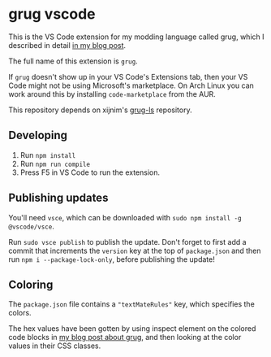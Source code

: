 # grug vscode

This is the VS Code extension for my modding language called grug, which I described in detail [in my blog post](https://mynameistrez.github.io/2024/02/29/creating-the-perfect-modding-language.html).

The full name of this extension is `grug`.

If `grug` doesn't show up in your VS Code's Extensions tab, then your VS Code might not be using Microsoft's marketplace. On Arch Linux you can work around this by installing `code-marketplace` from the AUR.

This repository depends on xijnim's [grug-ls](https://github.com/xijnim/grug-ls/) repository.

## Developing

1. Run `npm install`
2. Run `npm run compile`
3. Press F5 in VS Code to run the extension.

## Publishing updates

You'll need `vsce`, which can be downloaded with `sudo npm install -g @vscode/vsce`.

Run `sudo vsce publish` to publish the update. Don't forget to first add a commit that increments the `version` key at the top of `package.json` and then run `npm i --package-lock-only`, before publishing the update!

## Coloring

The `package.json` file contains a `"textMateRules"` key, which specifies the colors.

The hex values have been gotten by using inspect element on the colored code blocks in [my blog post about grug](`https://mynameistrez.github.io/2024/02/29/creating-the-perfect-modding-language.html`), and then looking at the color values in their CSS classes.
